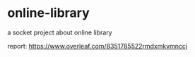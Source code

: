 # online-library

a socket project about online library

report: https://www.overleaf.com/8351785522rmdxmkvmnccj
